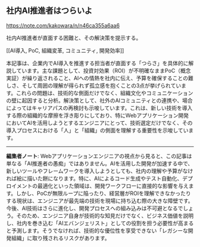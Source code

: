 ## 社内AI推進者はつらいよ

https://note.com/kakowara/n/n46ca355a6aa6

社内AI推進者が直面する困難と、その解決策を提示する。

[[AI導入, PoC, 組織変革, コミュニティ, 開発効率]]

本記事は、企業内でAI導入を推進する担当者が直面する「つらさ」を具体的に解説しています。主な課題として、投資対効果（ROI）が不明確なままPoC（概念実証）が繰り返されること、AIへの情熱を社内に伝え、予算を確保することの難しさ、そして周囲の理解が得られず孤立感を抱くことの3点が挙げられています。これらの問題は、技術的な側面だけでなく、組織文化やコミュニケーションの壁に起因すると分析。解決策として、社外のAIコミュニティとの連携や、場合によってはキャリアパスの再検討も示唆しています。これは、新しい技術を導入する際の組織的な摩擦を浮き彫りにしており、特にWebアプリケーション開発においてAIを活用しようとするエンジニアにとって、技術選定だけでなく、その導入プロセスにおける「人」と「組織」の側面を理解する重要性を示唆しています。

---

**編集者ノート**: Webアプリケーションエンジニアの視点から見ると、この記事は単なる「AI推進者の愚痴」ではありません。AIを活用した開発が加速する中で、新しいツールやフレームワークを導入しようとしても、社内の理解や予算がなければ絵に描いた餅になります。特に、AIによるコード生成やテスト自動化、デプロイメントの最適化といった領域は、開発ワークフローに直接的な影響を与えます。しかし、PoCが無限ループに陥ったり、経営層がROIを理解できなかったりする現状は、エンジニアが最先端の技術を現場に持ち込む際の大きな障壁です。今後、AI技術はさらに進化し、開発プロセスへの組み込みは不可避となるでしょう。そのため、エンジニア自身が技術的な知見だけでなく、ビジネス価値を説明し、社内を巻き込む「AIエバンジェリスト」としての役割を担う必要性が高まると予測します。そうでなければ、技術的な優位性を享受できない「レガシーな開発組織」に取り残されるリスクがあります。
